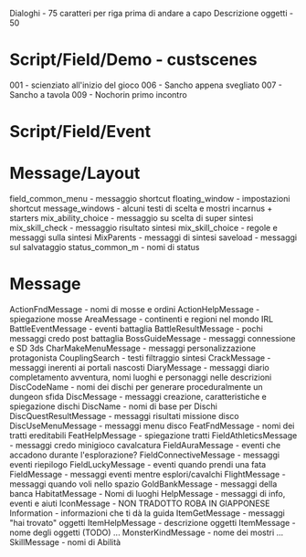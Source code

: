 Dialoghi - 75 caratteri per riga prima di andare a capo
Descrizione oggetti - 50

# Script/Field/Demo - custscenes

001 - scienziato all'inizio del gioco
006 - Sancho appena svegliato
007 - Sancho a tavola
009 - Nochorin primo incontro

# Script/Field/Event

# Message/Layout

field_common_menu - messaggio shortcut
floating_window - impostazioni shortcut
message_windows - alcuni testi di scelta e mostri incarnus + starters
mix_ability_choice - messaggio su scelta di super sintesi
mix_skill_check - messaggio risultato sintesi
mix_skill_choice - regole e messaggi sulla sintesi
MixParents - messaggi di sintesi
saveload - messaggi sul salvataggio
status_common_m - nomi di status

# Message

ActionFndMessage - nomi di mosse e ordini
ActionHelpMessage - spiegazione mosse
AreaMessage - continenti e regioni nel mondo IRL
BattleEventMessage - eventi battaglia
BattleResultMessage - pochi messaggi credo post battaglia
BossGuideMessage - messaggi connessione e SD 3ds
CharMakeMenuMessage - messaggi personalizzazione protagonista
CouplingSearch - testi filtraggio sintesi
CrackMessage - messaggi inerenti ai portali nascosti
DiaryMessage - messaggi diario completamento avventura, nomi luoghi e personaggi nelle descrizioni
DiscCodeName - nomi dei dischi per generare proceduralmente un dungeon sfida
DiscMessage - messaggi creazione, caratteristiche e spiegazione dischi
DiscName - nomi di base per Dischi
DiscQuestResultMessage - messaggi risultati missione disco
DiscUseMenuMessage - messaggi menu disco
FeatFndMessage - nomi dei tratti ereditabili
FeatHelpMessage - spiegazione tratti
FieldAthleticsMessage - messaggi credo minigioco cavalcatura
FieldAuraMessage - eventi che accadono durante l'esplorazione?
FieldConnectiveMessage - messaggi eventi riepilogo
FieldLuckyMessage - eventi quando prendi una fata
FieldMessage - messaggi eventi mentre esplori/cavalchi
FlightMessage - messaggi quando voli nello spazio
GoldBankMessage - messaggi della banca
HabitatMessage - Nomi di luoghi
HelpMessage - messaggi di info, eventi e aiuti
IconMessage - NON TRADOTTO ROBA IN GIAPPONESE
Information - informazioni che ti dà la guida
ItemGetMessage - messaggi "hai trovato" oggetti
ItemHelpMessage - descrizione oggetti
ItemMessage - nome degli oggetti (TODO)
...
MonsterKindMessage - nome dei mostri
...
SkillMessage - nomi di Abilità
